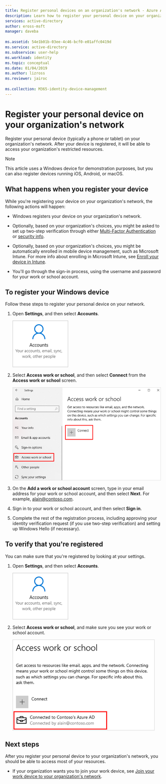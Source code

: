 ```yaml
---
title: Register personal devices on an organization's network - Azure Active Directory| Microsoft Docs
description: Learn how to register your personal device on your organization's network so you can access your organization's protected resources.
services: active-directory
author: eross-msft
manager: daveba

ms.assetid: 54e1b01b-03ee-4c46-bcf0-e01affc0419d
ms.service: active-directory
ms.subservice: user-help
ms.workload: identity
ms.topic: conceptual
ms.date: 01/04/2019
ms.author: lizross
ms.reviewer: jairoc

ms.collection: M365-identity-device-management
---
```

# Register your personal device on your organization's network
Register your personal device (typically a phone or tablet) on your organization's network. After your device is registered, it will be able to access your organization's restricted resources.

>[!Note]
>This article uses a Windows device for demonstration purposes, but you can also register devices running iOS, Android, or macOS.

## What happens when you register your device
While you're registering your device on your organization's network, the following actions will happen:

- Windows registers your device on your organization's network.

- Optionally, based on your organization's choices, you might be asked to set up two-step verification through either [Multi-Factor Authentication](multi-factor-authentication-end-user-first-time.md) or [security info](user-help-security-info-overview.md).

- Optionally, based on your organization's choices, you might be automatically enrolled in mobile device management, such as Microsoft Intune. For more info about enrolling in Microsoft Intune, see [Enroll your device in Intune](https://docs.microsoft.com/intune-user-help/enroll-your-device-in-intune-all).

- You'll go through the sign-in process, using the username and password for your work or school account.

## To register your Windows device

Follow these steps to register your personal device on your network.

1. Open **Settings**, and then select **Accounts**.

    ![Accounts on the Settings screen](./media/user-help-register-device-on-network/register-device-settings-accounts.png)

2. Select **Access work or school**, and then select **Connect** from the **Access work or school** screen.

    ![Access work or school screen with Connect option highlighted](./media/user-help-register-device-on-network/register-device-access-work-school-connect.png)

3. On the **Add a work or school account** screen, type in your email address for your work or school account, and then select **Next**. For example, alain@contoso.com.

4. Sign in to your work or school account, and then select **Sign in**.

5. Complete the rest of the registration process, including approving your identity verification request (if you use two-step verification) and setting up Windows Hello (if necessary).

## To verify that you're registered
You can make sure that you're registered by looking at your settings.

1. Open **Settings**, and then select **Accounts**.

    ![Accounts on the Settings screen](./media/user-help-register-device-on-network/register-device-settings-accounts.png)

2. Select **Access work or school**, and make sure you see your work or school account.

    ![Access work or school screen with connected contoso account](./media/user-help-register-device-on-network/register-device-setup-verify.png)

## Next steps
After you register your personal device to your organization's network, you should be able to access most of your resources.

- If your organization wants you to join your work device, see [Join your work device to your organization's network](user-help-join-device-on-network.md).



